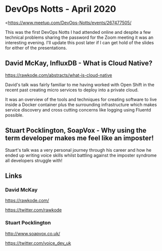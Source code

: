 # DevOps Notts - April 2020

<https://www.meetup.com/DevOps-Notts/events/267477505/

This was the first DevOps Notts I had attended online and despite a few technical problems sharing the password for the Zoom meeting it was an interesting evening. I'll update this post later if I can get hold of the slides for either of the presentations.

## David McKay, InfluxDB - What is Cloud Native?

<https://rawkode.com/abstracts/what-is-cloud-native>

David's talk was fairly familiar to me having worked with Open Shift in the recent past creating micro services to deploy into a private cloud.

It was an overview of the tools and techniques for creating software to live inside a Docker container plus the surrounding infrastructure which makes service discovery and cross cutting concerns like logging using Fluentd possible.

## Stuart Pocklington, SoapVox - Why using the term developer makes me feel like an imposter!

Stuart's talk was a very personal journey through his career and how he ended up writing voice skills whilst battling against the imposter syndrome all developers struggle with!

## Links

### David McKay

<https://rawkode.com/>

<https://twitter.com/rawkode>

### Stuart Pocklington

<http://www.soapvox.co.uk/>

<https://twitter.com/voice_dev_uk>